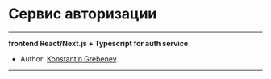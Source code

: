 # Сервис авторизации

---

**frontend React/Next.js + Typescript for auth service**

- Author: [Konstantin Grebenev](https://grebenev.com).

---
